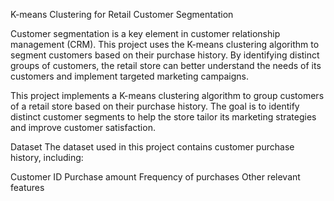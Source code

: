 K-means Clustering for Retail Customer Segmentation

Customer segmentation is a key element in customer relationship management (CRM). This project uses the K-means clustering algorithm to segment customers based on their purchase history. By identifying distinct groups of customers, the retail store can better understand the needs of its customers and implement targeted marketing campaigns.

This project implements a K-means clustering algorithm to group customers of a retail store based on their purchase history. The goal is to identify distinct customer segments to help the store tailor its marketing strategies and improve customer satisfaction.

Dataset
The dataset used in this project contains customer purchase history, including:

Customer ID
Purchase amount
Frequency of purchases
Other relevant features
